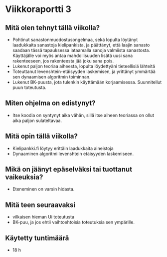 # Viikkoraportti 3

## Mitä olen tehnyt tällä viikolla?

- Pohtinut sanastonmuodostusongelmaa, sekä lopulta löytänyt laadukkaita sanastoja kielipankista, ja päättänyt, että laajin sanasto saadaan tässä tapauksessa lataamalla sanoja valmiista sanastosta. Käyttäjälle voi myös antaa mahdollisuuden lisätä uusi sana rakenteeseen, jos rakenteesta jää joku sana pois.
- Lukenut paljon teoriaa aiheesta, lopulta löydettyäni tieteellisiä lähteitä
- Toteuttanut levenshtein-etäisyyden laskemisen, ja yrittänyt ymmärtää sen dynaamisen algoritmin toiminnan.
- Lukenut BK-puusta, jota tulenkin käyttämään korjaamisessa. Suunnitellut puun toteutusta.

## Miten ohjelma on edistynyt?

- Itse koodia on syntynyt aika vähän, sillä itse aiheen teoriassa on ollut aika paljon sulateltavaa.

## Mitä opin tällä viikolla?

- Kielipankki.fi löytyy erittäin laadukkaita aineistoja
- Dynaaminen algoritmi levenshtein etäisyyden laskemiseen.

## Mikä on jäänyt epäselväksi tai tuottanut vaikeuksia?

- Eteneminen on varsin hidasta.

## Mitä teen seuraavaksi

- vilkaisen hieman Ui toteutusta
- BK-puu, ja jos ehtii vaihtoehtoisia toteutuksia sen ympärille.

## Käytetty tuntimäärä
- 18 h
